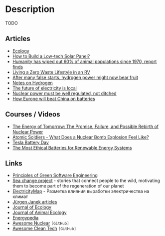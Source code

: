 # Description

TODO


## Articles

- [Ecology](https://plato.stanford.edu/entries/ecology/)
- [How to Build a Low-tech Solar Panel?](https://solar.lowtechmagazine.com/2021/10/how-to-build-a-low-tech-solar-panel.html)
- [Humanity has wiped out 60% of animal populations since 1970, report finds](https://www.theguardian.com/environment/2018/oct/30/humanity-wiped-out-animals-since-1970-major-report-finds)
- [Living a Zero Waste Lifestyle in an RV](https://www.your-rv-lifestyle.com/zero-waste-lifestyle-rv/)
- [After many false starts, hydrogen power might now bear fruit](https://www.economist.com/science-and-technology/2020/07/04/after-many-false-starts-hydrogen-power-might-now-bear-fruit)
- [Notes on Hydrogen](https://www.orbuch.com/notes-on-hydrogen/)
- [The future of electricity is local](https://caseyhandmer.wordpress.com/2020/12/27/the-future-of-electricity-is-local/)
- [Nuclear power must be well regulated, not ditched](https://www.economist.com/leaders/2021/03/06/nuclear-power-must-be-well-regulated-not-ditched)
- [How Europe will beat China on batteries](https://bigthink.com/strange-maps/gigafactories-in-europe/)


## Courses / Videos

- [The Energy of Tomorrow: The Promise, Failure, and Possible Rebirth of Nuclear Power](https://youtu.be/7tYlXY19I3c)
- [Atomic Soldiers - What Does a Nuclear Bomb Explosion Feel Like?](https://video.vice.com/en_uk/video/motherboard-atomic-soldiers/5b7ed514be40777a7f330631)
- [Tesla Battery Day](https://youtu.be/l6T9xIeZTds)
- [The Most Ethical Batteries for Renewable Energy Systems](https://youtu.be/PQ-Ibc1zCYk)


## Links

- [Principles of Green Software Engineering](https://principles.green/)
- [Sea change project](https://seachangeproject.com/) - stories that connect people to the wild, motivating them to become part of the regeneration of our planet
- [ElectricityMap](https://app.electricitymap.org/map) - Разметка влияния выработки электричества на климат
- [Jürgen Janek articles](https://scholar.google.de/citations?user=KQQWiYQAAAAJ&hl=en)
- [Journal of Ecology](https://besjournals.onlinelibrary.wiley.com/journal/13652745)
- [Journal of Animal Ecology](https://besjournals.onlinelibrary.wiley.com/journal/13652656?tabActivePane=undefined)
- [Energypedia](https://energypedia.info/wiki/Main_Page)
- [Awesome Nuclear](https://github.com/paulromano/awesome-nuclear) `[GitHub]`
- [Awesome Clean Tech](https://github.com/nglgzz/awesome-clean-tech) `[GitHub]`
